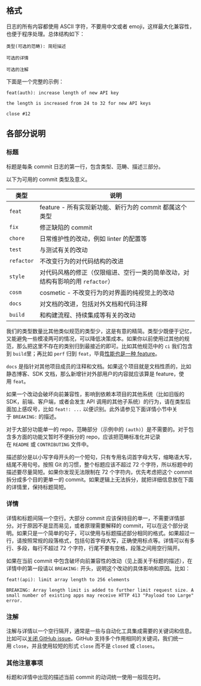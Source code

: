 ## 格式

日志的所有内容都使用 ASCII 字符，不要用中文或者 emoji，这样最大化兼容性，也便于程序处理。总体结构如下：

```
类型(可选的范畴): 简短描述

可选的详情

可选的注解

```

下面是一个完整的示例：

```
feat(auth): increase length of new API key

the length is increased from 24 to 32 for new API keys

close #12

```

## 各部分说明

### 标题

标题是每条 commit 日志的第一行，包含类型、范畴、描述三部分。

以下为可用的 commit 类型及意义。

| **类型** | **说明** |
| --- | --- |
| `feat` | feature - 所有实现新功能、新行为的 commit 都属这个类型 |
| `fix` | 修正缺陷的 commit |
| `chore` | 日常维护性的改动，例如 linter 的配置等 |
| `test` | 与测试有关的改动 |
| `refactor` | 不改变行为的对代码结构的改进 |
| `style` | 对代码风格的修正（仅限缩进、空行一类的简单改动，对结构有影响的用 `refactor`） |
| `cosm` | cosmetic - 不改变行为的对界面的纯视觉上的改动 |
| `docs` | 对文档的改进，包括对外文档和代码注释 |
| `build` | 和构建流程、持续集成等有关的改动 |

我们的类型数量比其他类似规范的类型少，这是有意的精简。类型少既便于记忆，又能避免一些模凌两可的情况，可以降低决策成本。如果你以前使用过其他的规范，那么把这里不存在的类别归到最接近的即可。比如其他规范中的 `ci` 我们包含到 `build`里；再比如 `perf` 归到 `feat`，毕竟[性能也是一种 feature](https://blog.codinghorror.com/performance-is-a-feature/)。

`docs` 是指针对其他项目成员的注释和文档。如果这个项目就是文档性质的，比如静态博客、SDK 文档，那么新增针对外部用户的内容就应该算是 feature，使用 `feat`。

如果一个改动会破坏向前兼容性，影响到依赖本项目的其他系统（比如旧版的 SDK，前端、客户端，或者会发生 API 调用的其他子系统）的行为，请在类型后面加上感叹号，比如 `feat!: ...` 以便识别。此外请参见下面详情小节中关于 `BREAKING:` 的描述。

对于大部分功能单一的 repo，范畴部分（示例中的 `(auth)`）是不需要的。对于包含多方面的功能又暂时不便拆分的 repo，应该把范畴标准化并记录在 `README` 或 `CONTRIBUTING` 文件中。

描述部分是以小写字母开头的一个短句，只有专用名词首字母大写，缩略语大写，结尾不用句号。按照 Git 的习惯，整个标题应该不超过 72 个字符，所以标题中的描述要尽量简短。如果你发现无法限制在 72 个字符内，优先考虑把这个 commit 拆分成多个目的更单一的 commit。如果逻辑上无法拆分，就把详细信息放在下面的详情里，保持标题简短。

### 详情

详情和标题间隔一个空行。大部分 commit 应该保持目的单一，不需要详情部分。对于原因不是显而易见，或者原理需要解释的 commit，可以在这个部分说明。如果只是一个简单的句子，可以使用与标题描述部分相同的格式。如果超过一行，请按照常规的段落格式，包括句首字母大写，正确使用标点等。详情可以有多行、多段，每行不超过 72 个字符，行尾不要有空格，段落之间用空行隔开。

如果在当前 commit 中包含破坏向前兼容性的改动（见上面关于标题的描述），在详情中的第一段请以 `BREAKING:` 开头，说明这个改动的具体影响和原因。比如：

```
feat!(api): limit array length to 256 elements

BREAKING: Array length limit is added to further limit request size. A
small number of existing apps may receive HTTP 413 "Payload too Large"
error.

```

### 注解

注解与详情以一个空行隔开，通常是一些与自动化工具集成需要的关键词和信息。比如可以[关闭 GitHub issue](https://help.github.com/en/articles/closing-issues-using-keywords)。GitHub 支持多个作用相同的关键词，我们统一用 `close`，并且使用较短的形式 `close` 而不是 `closed` 或 `closes`。

### 其他注意事项

标题和详情中出现的描述当前 commit 的动词统一使用一般现在时。